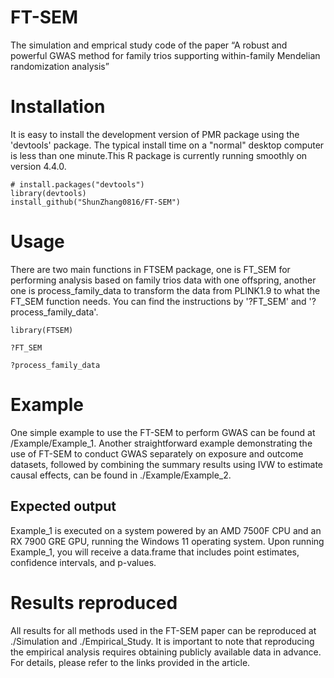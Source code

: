 # FT-SEM
The simulation and emprical study code of the paper “A robust and powerful GWAS method for family trios supporting within-family Mendelian randomization analysis”


# Installation
It is easy to install the development version of PMR package using the 'devtools' package. The typical install time on a "normal" desktop computer is less than one minute.This R package is currently running smoothly on version 4.4.0.
```
# install.packages("devtools")
library(devtools)
install_github("ShunZhang0816/FT-SEM")
```
# Usage
There are two main functions in FTSEM package, one is FT_SEM for performing analysis based on family trios data with one offspring, another one is process_family_data to transform the data from PLINK1.9 to what the FT_SEM function needs. You can find the instructions by '?FT_SEM' and '?process_family_data'.
```
library(FTSEM)

?FT_SEM

?process_family_data
```

# Example
One simple example to use the FT-SEM to perform GWAS can be found at /Example/Example_1. Another straightforward example demonstrating the use of FT-SEM to conduct GWAS separately on exposure and outcome datasets, followed by combining the summary results using IVW to estimate causal effects, can be found in ./Example/Example_2.
## Expected output 
Example_1 is executed on a system powered by an AMD 7500F CPU and an RX 7900 GRE GPU, running the Windows 11 operating system. Upon running Example_1, you will receive a data.frame that includes point estimates, confidence intervals, and p-values.

# Results reproduced
All results for all methods used in the FT-SEM paper can be reproduced at ./Simulation and ./Empirical_Study. It is important to note that reproducing the empirical analysis requires obtaining publicly available data in advance. For details, please refer to the links provided in the article.
